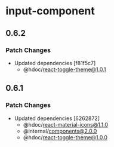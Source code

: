 # input-component

## 0.6.2

### Patch Changes

- Updated dependencies [f81f5c7]
  - @hdoc/react-toggle-theme@1.0.1

## 0.6.1

### Patch Changes

- Updated dependencies [6262872]
  - @hdoc/react-material-icons@1.1.0
  - @internal/components@2.0.0
  - @hdoc/react-toggle-theme@1.0.0
